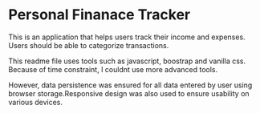 # Personal Finanace Tracker
This is an application that helps users track their income and expenses. Users should be able to categorize transactions.

This readme file uses tools such as javascript, boostrap and vanilla css. Because of time constraint, I couldnt use more advanced tools. 

However, data persistence was ensured for all data entered by user using browser storage.Responsive design was also used to ensure usability on various devices.

